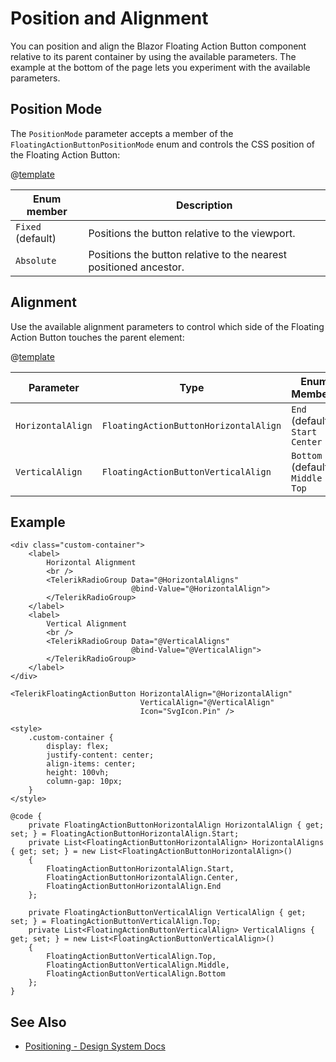 
# Position and Alignment

You can position and align the Blazor Floating Action Button component relative to its parent container by using the available parameters. The example at the bottom of the page lets you experiment with the available parameters.

## Position Mode

The `PositionMode` parameter accepts a member of the `FloatingActionButtonPositionMode` enum and controls the CSS position of the Floating Action Button:

@[template](/_contentTemplates/common/parameters-table-styles.md#table-layout)

| Enum member | Description |
|---------------|--------|
| `Fixed` <br /> (default) | Positions the button relative to the viewport. |
| `Absolute` | Positions the button relative to the nearest positioned ancestor. |

## Alignment

Use the available alignment parameters to control which side of the Floating Action Button touches the parent element:

@[template](/_contentTemplates/common/parameters-table-styles.md#table-layout)

| Parameter | Type | Enum Members |
| ----------- | ----------- | ----------- |
| `HorizontalAlign` | `FloatingActionButtonHorizontalAlign` | `End` (default) <br /> `Start` <br /> `Center` |
| `VerticalAlign` | `FloatingActionButtonVerticalAlign` | `Bottom` (default) <br /> `Middle` <br /> `Top` |

## Example

````RAZOR
<div class="custom-container">
    <label>
        Horizontal Alignment
        <br />
        <TelerikRadioGroup Data="@HorizontalAligns"
                           @bind-Value="@HorizontalAlign">
        </TelerikRadioGroup>
    </label>
    <label>
        Vertical Alignment
        <br />
        <TelerikRadioGroup Data="@VerticalAligns"
                           @bind-Value="@VerticalAlign">
        </TelerikRadioGroup>
    </label>
</div>

<TelerikFloatingActionButton HorizontalAlign="@HorizontalAlign"
                             VerticalAlign="@VerticalAlign"
                             Icon="SvgIcon.Pin" />

<style>
    .custom-container {
        display: flex;
        justify-content: center;
        align-items: center;
        height: 100vh;
        column-gap: 10px;
    }
</style>

@code {
    private FloatingActionButtonHorizontalAlign HorizontalAlign { get; set; } = FloatingActionButtonHorizontalAlign.Start;
    private List<FloatingActionButtonHorizontalAlign> HorizontalAligns { get; set; } = new List<FloatingActionButtonHorizontalAlign>()
    {
        FloatingActionButtonHorizontalAlign.Start,
        FloatingActionButtonHorizontalAlign.Center,
        FloatingActionButtonHorizontalAlign.End
    };

    private FloatingActionButtonVerticalAlign VerticalAlign { get; set; } = FloatingActionButtonVerticalAlign.Top;
    private List<FloatingActionButtonVerticalAlign> VerticalAligns { get; set; } = new List<FloatingActionButtonVerticalAlign>()
    {
        FloatingActionButtonVerticalAlign.Top,
        FloatingActionButtonVerticalAlign.Middle,
        FloatingActionButtonVerticalAlign.Bottom
    };
}
````

## See Also

* [Positioning - Design System Docs](https://www.telerik.com/design-system/docs/components/floatingactionbutton/#positioning)